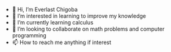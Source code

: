 - 👋 Hi, I’m Everlast Chigoba
- 👀 I’m interested in learning to improve my knowledge
- 🌱 I’m currently learning calculus
- 💞️ I’m looking to collaborate on math problems and computer programming 
- 📫 How to reach me anything if interest

<!---
echigoba/echigoba is a ✨ special ✨ repository because its `README.md` (this file) appears on your GitHub profile.
You can click the Preview link to take a look at your changes.
--->
